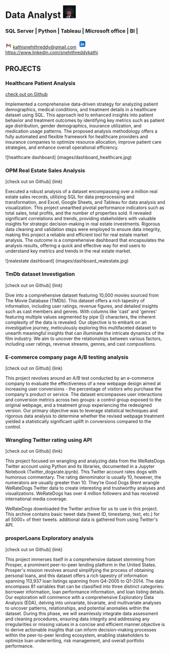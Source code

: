 # Data Analyst <img src="/images/ProfilePicture.jpg" width="40" height="40"/>

###  SQL Server | Python | Tableau | Microsoft office | BI | 

<img src="/images/mail.png" width="20" height="20"/>  kathisnehithreddy@gmail.com
<img src="/images/linkedin.png" width="30" height="30"/> https://www.linkedin.com/snehithreddykathi

## PROJECTS
### Healthcare Patient Analysis
[check out on Github](https://github.com/kathisnehith/Healthcare-Patient-Analysis)

Implemented a comprehensive data-driven strategy for analyzing patient demographics, medical conditions, and treatment details in a healthcare dataset using SQL. This approach led to enhanced insights into patient behavior and treatment outcomes by identifying key metrics such as patient age distribution, gender demographics, insurance utilization, and medication usage patterns. The proposed analysis methodology offers a fully automated and flexible framework for healthcare providers and insurance companies to optimize resource allocation, improve patient care strategies, and enhance overall operational efficiency.


![healthcare dashboard] (images/dashboard_healthcare.jpg)

### OPM Real Estate Sales Analysis
[check out on Github] (link)

Executed a robust analysis of a dataset encompassing over a million real estate sales records, utilizing SQL for data preprocessing and transformation, and Excel, Google Sheets, and Tableau for data analysis and visualization. This project unearthed pivotal performance indicators such as total sales, total profits, and the number of properties sold. It revealed significant correlations and trends, providing stakeholders with valuable insights for strategic decision-making in real estate investments. Rigorous data cleaning and validation steps were employed to ensure data integrity, making this project a reliable and efficient tool for real estate market analysis. The outcome is a comprehensive dashboard that encapsulates the analysis results, offering a quick and effective way for end users to understand key metrics and trends in the real estate market.


![realestate dashboard] (images/dashboard_realestate.jpg)


### TmDb dataset Investigation
[check out on Github] (link)

Dive into a comprehensive dataset featuring 10,000 movies sourced from The Movie Database (TMDb). This dataset offers a rich tapestry of information, including user ratings, revenue figures, and detailed insights such as cast members and genres. With columns like 'cast' and 'genres' featuring multiple values segmented by pipe (|) characters, the inherent complexity of the data is revealed. Our objective is to embark on an investigative journey, meticulously exploring this multifaceted dataset to unearth meaningful insights that can illuminate the intricate dynamics of the film industry. We aim to uncover the relationships between various factors, including user ratings, revenue streams, genres, and cast compositions.



### E-commerce company page A/B testing analysis
[check out on Github] (link)

This project revolves around an A/B test conducted by an e-commerce company to evaluate the effectiveness of a new webpage design aimed at increasing user conversions - the percentage of visitors who purchase the company's product or service. The dataset encompasses user interactions and conversion metrics across two groups: a control group exposed to the original webpage, and a treatment group experiencing the redesigned version.
Our primary objective was to leverage statistical techniques and rigorous data analysis to determine whether the revised webpage treatment yielded a statistically significant uplift in conversions compared to the control.

### Wrangling Twitter rating using API 
[check out on Github] (link)

This project focused on wrangling and analyzing data from the WeRateDogs Twitter account using Python and its libraries, documented in a Jupyter Notebook (Twitter_dogsrate.ipynb). This Twitter account rates dogs with humorous commentary. The rating denominator is usually 10, however, the numerators are usually greater than 10. They’re Good Dogs Brent wrangle WeRateDogs Twitter data to create interesting and trustworthy analyses and visualizations. WeRateDogs has over 4 million followers and has received international media coverage.

WeRateDogs downloaded the Twitter archive for us to use in this project. This archive contains basic tweet data (tweet ID, timestamp, text, etc.) for all 5000+ of their tweets. additional data is gathered from using Twitter's API.


### prosperLoans Exploratory analysis
[check out on Github] (link)

This project immerses itself in a comprehensive dataset stemming from Prosper, a prominent peer-to-peer lending platform in the United States. Prosper's mission revolves around simplifying the process of obtaining personal loans, and this dataset offers a rich tapestry of information spanning 113,937 loan listings spanning from Q4-2005 to Q1-2014. The data encompass 81 variables that can be classified into three distinct categories: borrower information, loan performance information, and loan listing details.
Our exploration will commence with a comprehensive Exploratory Data Analysis (EDA), delving into univariate, bivariate, and multivariate analyses to uncover patterns, relationships, and potential anomalies within the dataset. During this phase, we will seamlessly integrate data assessment and cleaning procedures, ensuring data integrity and addressing any irregularities or missing values in a concise and efficient manner.objective is to derive actionable insights that can inform decision-making processes within the peer-to-peer lending ecosystem, enabling stakeholders to optimize loan underwriting, risk management, and overall portfolio performance.
